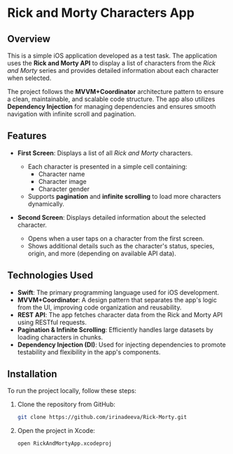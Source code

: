 # Rick and Morty Characters App

## Overview
This is a simple iOS application developed as a test task. The application uses the **Rick and Morty API** to display a list of characters from the *Rick and Morty* series and provides detailed information about each character when selected.

The project follows the **MVVM+Coordinator** architecture pattern to ensure a clean, maintainable, and scalable code structure. The app also utilizes **Dependency Injection** for managing dependencies and ensures smooth navigation with infinite scroll and pagination.

## Features
- **First Screen**: Displays a list of all *Rick and Morty* characters.
    - Each character is presented in a simple cell containing:
        - Character name
        - Character image
        - Character gender
    - Supports **pagination** and **infinite scrolling** to load more characters dynamically.
    
- **Second Screen**: Displays detailed information about the selected character.
    - Opens when a user taps on a character from the first screen.
    - Shows additional details such as the character's status, species, origin, and more (depending on available API data).

## Technologies Used
- **Swift**: The primary programming language used for iOS development.
- **MVVM+Coordinator**: A design pattern that separates the app's logic from the UI, improving code organization and reusability.
- **REST API**: The app fetches character data from the Rick and Morty API using RESTful requests.
- **Pagination & Infinite Scrolling**: Efficiently handles large datasets by loading characters in chunks.
- **Dependency Injection (DI)**: Used for injecting dependencies to promote testability and flexibility in the app's components.

## Installation
To run the project locally, follow these steps:

1. Clone the repository from GitHub:
   ```bash
   git clone https://github.com/irinadeeva/Rick-Morty.git
2. Open the project in Xcode:
   ```bash
   open RickAndMortyApp.xcodeproj

